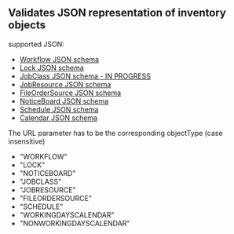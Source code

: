 <h2>Validates JSON representation of inventory objects</h2>
<p>supported JSON:
<ul>
	<li><a href="../../../../../inventory/schemas/workflow/workflow-schema.json" target="workflow">Workflow JSON schema</a></li>
	<li><a href="../../../../../inventory/schemas/lock/lock-schema.json" target="jobclass">Lock JSON schema</a></li>
	<li><a href="../../../../../inventory/schemas/jobclass/jobClass-schema.json" target="jobclass">JobClass JSON schema - IN PROGRESS</a></li>
	<li><a href="../../../../../inventory/schemas/jobresource/jobResource-schema.json" target="jobresource">JobResource JSON schema</a></li>
	<li><a href="../../../../../inventory/schemas/fileordersource/fileOrderSource-schema.json" target="fileordersource">FileOrderSource JSON schema</a></li>
	<li><a href="../../../../../inventory/schemas/board/board-schema.json" target="board">NoticeBoard JSON schema</a></li>
	<li><a href="../../../../../inventory/schemas/schedule/schedule-schema.json" target="order">Schedule JSON schema</a></li>
	<li><a href="../../../../../inventory/schemas/calendar/calendar-schema.json" target="calendar">Calendar JSON schema</a></li>
</ul>
</p>
<p>The URL parameter has to be the corresponding objectType (case insensitive)
<ul>
	<li>"WORKFLOW"</li>
    <li>"LOCK"</li>
    <li>"NOTICEBOARD"</li>
    <li>"JOBCLASS"</li>
    <li>"JOBRESOURCE"</li>
    <li>"FILEORDERSOURCE"</li>
    <li>"SCHEDULE"</li>
    <li>"WORKINGDAYSCALENDAR"</li>
    <li>"NONWORKINGDAYSCALENDAR"</li>
</ul>
</p>